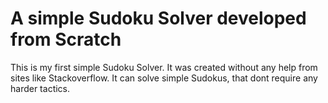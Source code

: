 # A simple Sudoku Solver developed from Scratch

This is my first simple Sudoku Solver.
It was created without any help from sites like Stackoverflow. It can solve simple Sudokus, that dont require any harder tactics.



